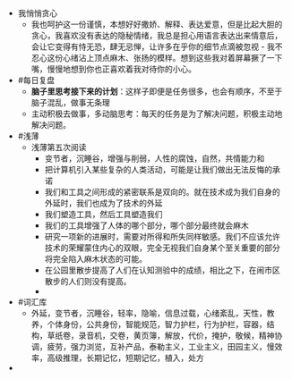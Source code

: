 - 我悄悄贪心
	- 我也呵护这一份谨慎，本想好好撒娇、解释、表达爱意，但是比起大胆的贪心，我喜欢没有表达的隐秘情绪，我总是担心用语言表达出来情意后，会让它变得有恃无恐，肆无忌惮，让许多在乎你的细节点滴被忽视 - 我不忍心这份心绪沾上顶点麻木、张扬的模样。想到这些我对着屏幕撅了一下嘴，慢慢地想到你也正喜欢着我对待你的小心。
- #每日复盘
	- **脑子里思考接下来的计划**：这样子即便是任务很多，也会有顺序，不至于脑子混乱，做事无条理
	- 主动积极去做事，多动脑思考：每天的任务是为了解决问题，积极主动地解决问题。
- #浅薄
	- 浅薄第五次阅读
		- 变节者，沉睡谷，增强与削弱，人性的腐蚀，自然，共情能力和
		- 把计算机引入某些复杂的人类活动，可能是让我们做出无法反悔的承诺
		- 我们和工具之间形成的紧密联系是双向的。就在技术成为我们自身的外延时，我们也成为了技术的外延
		- 我们塑造工具，然后工具塑造我们
		- 我们的工具增强了人体的哪个部分，哪个部分最终就会麻木
		- 研究一项新的进展时，需要对所得和所失同样敏感。我们不应该允许技术的荣耀蒙住内心的双眼，完全无视我们自身某个至关重要的部分将完全陷入麻木状态的可能。
		- 在公园里散步提高了人们在认知测验中的成绩，相比之下，在闹市区散步的人们则没有提高。
		-
- #词汇库
	- 外延，变节者，沉睡谷，轻率，隐喻，信息过载，心绪紊乱，天性，教养，个体身份，公共身份，智能规范，智力护栏，行为护栏，容器，结构，草纸卷，录音机，交卷，黄页簿，解放，代价，掩护，敬候，精神协调，疲劳，强力浏览，互补产品，泰勒主义，工业主义，田园主义，慢效率，高级推理，长期记忆，短期记忆，植入，处方
-